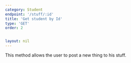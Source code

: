 ```yaml
---
category: Student
endpoint: '/stuff/:id'
title: 'Get student by Id'
type: 'GET'
order: 2


layout: nil
---
```



This method allows the user to post a new thing to his stuff.

